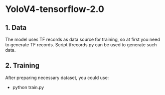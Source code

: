 # YoloV4-tensorflow-2.0

## 1. Data
The model uses TF records as data source for training, so at first you need to generate TF records. Script tfrecords.py can be used to generate such data.

## 2. Training
After preparing necessary dataset, you could use:
- python train.py
